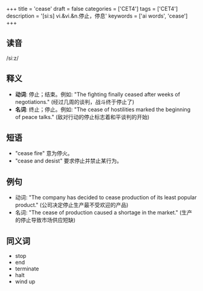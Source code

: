 +++
title = 'cease'
draft = false
categories = ['CET4']
tags = ['CET4']
description = '[siːs] vi.&vi.&n.停止，停息'
keywords = ['ai words', 'cease']
+++

## 读音
/siːz/

## 释义
- **动词**: 停止；结束。例如: "The fighting finally ceased after weeks of negotiations." (经过几周的谈判，战斗终于停止了)
- **名词**: 终止；停止。例如: "The cease of hostilities marked the beginning of peace talks." (敌对行动的停止标志着和平谈判的开始)

## 短语
- "cease fire" 意为停火。
- "cease and desist" 要求停止并禁止某行为。

## 例句
- 动词: "The company has decided to cease production of its least popular product." (公司决定停止生产最不受欢迎的产品)
- 名词: "The cease of production caused a shortage in the market." (生产的停止导致市场供应短缺)

## 同义词
- stop
- end
- terminate
- halt
- wind up
